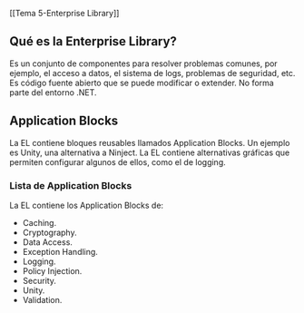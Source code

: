[[Tema 5-Enterprise Library]]

## Qué es la Enterprise Library?
Es un conjunto de componentes para resolver problemas comunes, por ejemplo, el acceso a datos, el sistema de logs, problemas de seguridad, etc. Es código fuente abierto que se puede modificar o extender. No forma parte del entorno .NET.

## Application Blocks
La EL contiene bloques reusables llamados Application Blocks. Un ejemplo es Unity, una alternativa a Ninject. La EL contiene alternativas gráficas que permiten configurar algunos de ellos, como el de logging.

### Lista de Application Blocks
La EL contiene los Application Blocks de:
+ Caching.
+ Cryptography.
+ Data Access.
+ Exception Handling.
+ Logging.
+ Policy Injection.
+ Security.
+ Unity.
+ Validation.